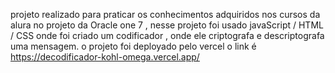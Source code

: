 projeto realizado para praticar os conhecimentos adquiridos nos cursos da alura no projeto da Oracle one 7 , nesse projeto foi usado javaScript / HTML / CSS onde foi criado um codificador , onde ele criptografa e descriptografa uma mensagem.
o projeto foi deployado pelo vercel o link é https://decodificador-kohl-omega.vercel.app/
